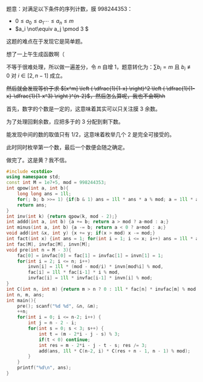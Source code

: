 题意：对满足以下条件的序列计数，膜 $998244353$：

- $0 \leq a_0 \leq a_1 \cdots \leq a_n \leq m$
- $a_i \not\equiv a_j \pmod 3 $

这题的难点在于发现它是简单题。

想了一上午生成函数啊（

不等于很难处理，所以做一遍差分，令 $n$ 自增 $1$，题意转化为：$\sum b_i = m$ 且 $b_i \not\equiv 0$ 对 $i \in [2,n-1]$ 成立。

<del> 然后就会发现等价于求 $[x^m] \left ( \dfrac{1}{1-x} \right)^2 \left ( \dfrac{1}{1-x}-\dfrac{1}{1-x^3} \right )^{n-2}$，然后怎么算呢，我也不会啊hh </del>

首先，数字的个数是一定的，这意味着其实可以只关注膜 $3$ 余数。

为了处理回剩余数，应把多于的 $3$ 分配到剩下数。

能发现中间的数的取值只有 $1/2$，这意味着枚举几个 $2$ 是完全可接受的。

此时同时枚举第一个数，最后一个数便会随之确定。

做完了。这是黄？我不信。

```cpp
#include <cstdio>
using namespace std;
const int M = 1e7+5, mod = 998244353;
int qpow(int a, int b){
    long long ans = 1ll;
    for(; b; b >>= 1) {if(b & 1) ans = 1ll * ans * a % mod; a = 1ll * a * a % mod;}
    return ans;
}
int inv(int k) {return qpow(k, mod - 2);}
int addd(int a, int b) {a += b; return a > mod ? a-mod : a;}
int minus(int a, int b) {a -= b; return a < 0 ? a+mod : a;}
void add(int &x, int y) {x += y; if(x > mod) x -= mod;}
int fact(int x) {int ans = 1; for(int i = 1; i <= x; i++) ans = 1ll * ans * i % mod; return ans;}
int fac[M], invfac[M], invn[M];
void pre(int n = M - 3){
    fac[0] = invfac[0] = fac[1] = invfac[1] = invn[1] = 1;
    for(int i = 2; i <= n; i++)
        invn[i] = 1ll * (mod - mod/i) * invn[mod%i] % mod,
        fac[i] = 1ll * fac[i-1] * i % mod,
        invfac[i] = 1ll * invfac[i-1] * invn[i] % mod;
}
int C(int n, int m) {return m > n ? 0 : 1ll * fac[n] * invfac[m] % mod * invfac[n-m] % mod;}
int n, m, ans;
int main(){
    pre(); scanf("%d %d", &n, &m);
    ++n;
    for(int i = 0; i <= n-2; i++) {
        int j = n - 2 - i;
        for(int s = 0; s < 3; s++) {
            int t = (m - 2*i - j - s) % 3;
            if(t < 0) continue;
            int res = m - 2*i - j - t - s; res /= 3;
            add(ans, 1ll * C(n-2, i) * C(res + n - 1, n - 1) % mod);
        }
    } 
    printf("%d\n", ans);
}
```